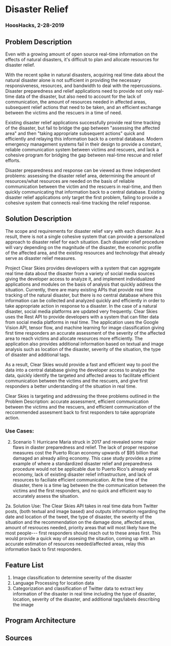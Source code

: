 # Disaster Relief
### HoosHacks, 2-28-2019

## Problem Description

Even with a growing amount of open source real-time information on the effects of natural disasters, it's difficult to plan and allocate resources for disaster relief. 

With the recent spike in natural disasters, acquiring real time data about the natural disaster alone is not sufficient in providing the necessary responsiveness, resources, and bandwidth to deal with the repercussions. Disaster preparedness and relief applications need to provide not only real-time data of the disaster, but also need to account for the lack of communication, the amount of resources needed in affected areas, subsequent relief actions that need to be taken, and an efficient exchange between the victims and the rescuers in a time of need. 

Existing disaster relief applications successfully provide real time tracking of the disaster, but fail to bridge the gap between "assessing the affected area" and then "taking appropriate subsequent actions" quick and efficiently and relaying this information back to a central database. Modern emergency management systems fail in their design to provide a constant, reliable communication system between victims and rescuers, and lack a cohesive program for bridging the gap between real-time rescue and relief efforts. 

Disaster preparedness and response can be viewed as three independent problems: assessing the disaster relief area, determining the amount of resources/what resources are needed on the basis of reliable communication between the victim and the rescuers in real-time, and then quickly communicating that information back to a central database. Existing disaster relief applications only target the first problem, failing to provide a cohesive system that connects real-time tracking the relief response.

## Solution Description

The scope and requirements for disaster relief vary with each disaster. As a result, there is not a single cohesive system that can provide a personalized approach to disaster relief for each situation. Each disaster relief procedure will vary depending on the magnitude of the disaster, the economic profile of the affected area, and the existing resources and technology that already serve as disaster relief measures. 

Project Clear Skies provides developers with a system that can aggregate real time data about the disaster from a variety of social media sources giving the developer access to analyze it, and implement individualized applications and modules on the basis of analysis that quickly address the situation. Currently, there are many existing APIs that provide real time tracking of the natural disaster, but there is no central database where this information can be collected and analyzed quickly and efficiently in order to take appropriate action in response to a disaster. In the case of a natural disaster, social media platforms are updated very frequently. Clear Skies uses the Rest API to provide developers with a system that can filter data from social media platforms in real time. The application uses the Google Vision API, tensor flow, and machine learning for image classification giving first time responders an accurate assessment of the severity of the affected area to reach victims and allocate resources more efficiently. The application also provides additional information based on textual and image analysis such as location of the disaster, severity of the situation, the type of disaster and additional tags. 

As a result, Clear Skies would provide a fast and efficient way to pool the data into a central database giving the developer access to analyze the data, quickly identify the targeted and affected areas to facilitate efficient communication between the victims and the rescuers, and give first responders a better understanding of the situation in real time. 

Clear Skies is targeting and addressing the three problems outlined in the Problem Description: accurate assessment, efficient communication between the victims and the rescuers, and efficient communication of the reccommended assesment back to first responders to take appropriate action. 


### Use Cases:

2. Scenario 1: Hurricane Maria struck in 2017 and revealed some major flaws in diaster preparedness and relief. The lack of proper response measures cost the Puerto Rican economy upwards of $95 billion that damaged an already ailing economy. This case study provides a prime example of where a standardized disaster relief and preparedness procedure would not be applicable due to Puerto Rico's already weak economy, lack of existing disaster relief infrastructure, and lack of resources to faciliate efficient communication. At the time of the disaster, there is a time lag between the the communication between the victims and the first responders, and no quick and efficient way to accurately assess the situation. 

2a. Solution Use: The Clear Skies API takes in real time data from Twitter posts, (both textual and image based) and outputs information regarding the date and location of the tweet, the type of disaster, the severity of the situation and the  recommendation on the damage done, affected areas, amount of resrouces needed, priority areas that will most likely have the most people--- first responders should reach out to these areas first. This would provide a quick way of assesing the sitaution, coming up with an accurate estimation of resources needed/affected areas, relay this information back to first responders. 

## Feature List
1. Image classification to determine severity of the disaster
2. Language Processing for location data
3. Categorization and classification of Twitter data to extract key information of the disaster in real time including the type of disaster, location, severity of the disaster, and additional tags/labels describing the image

## Program Architecture

## Sources
